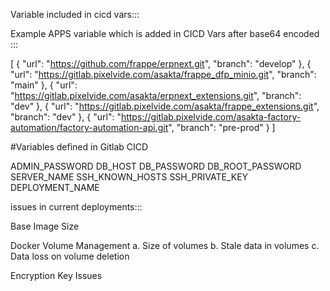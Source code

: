 Variable included in cicd vars:::

Example APPS variable which is added in CICD Vars after base64 encoded ::: 

[
  {
    "url": "https://github.com/frappe/erpnext.git",
    "branch": "develop"
  },
  {
    "url": "https://gitlab.pixelvide.com/asakta/frappe_dfp_minio.git",
    "branch": "main"
  },
  {
    "url": "https://gitlab.pixelvide.com/asakta/erpnext_extensions.git",
    "branch": "dev"
  },
  {
    "url": "https://gitlab.pixelvide.com/asakta/frappe_extensions.git",
    "branch": "dev"
  },
  {
    "url": "https://gitlab.pixelvide.com/asakta-factory-automation/factory-automation-api.git",
    "branch": "pre-prod"
  }
]

#Variables defined in Gitlab CICD

ADMIN_PASSWORD
DB_HOST
DB_PASSWORD
DB_ROOT_PASSWORD
SERVER_NAME
SSH_KNOWN_HOSTS
SSH_PRIVATE_KEY
DEPLOYMENT_NAME


issues in current deployments:::

Base Image Size

Docker Volume Management
a. Size of volumes
b. Stale data in volumes
c. Data loss on volume deletion

Encryption Key Issues
